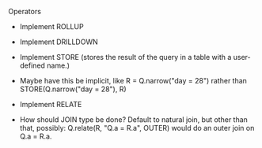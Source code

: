 Operators
* Implement ROLLUP
* Implement DRILLDOWN
* Implement STORE (stores the result of the query in a table with a
  user-defined name.)
 * Maybe have this be implicit, like
     R = Q.narrow("day = 28")
   rather than
     STORE(Q.narrow("day = 28"), R)
     
* Implement RELATE
 * How should JOIN type be done? Default to natural join, but other than
   that, possibly:
       Q.relate(R, "Q.a = R.a", OUTER)
   would do an outer join on Q.a = R.a.

